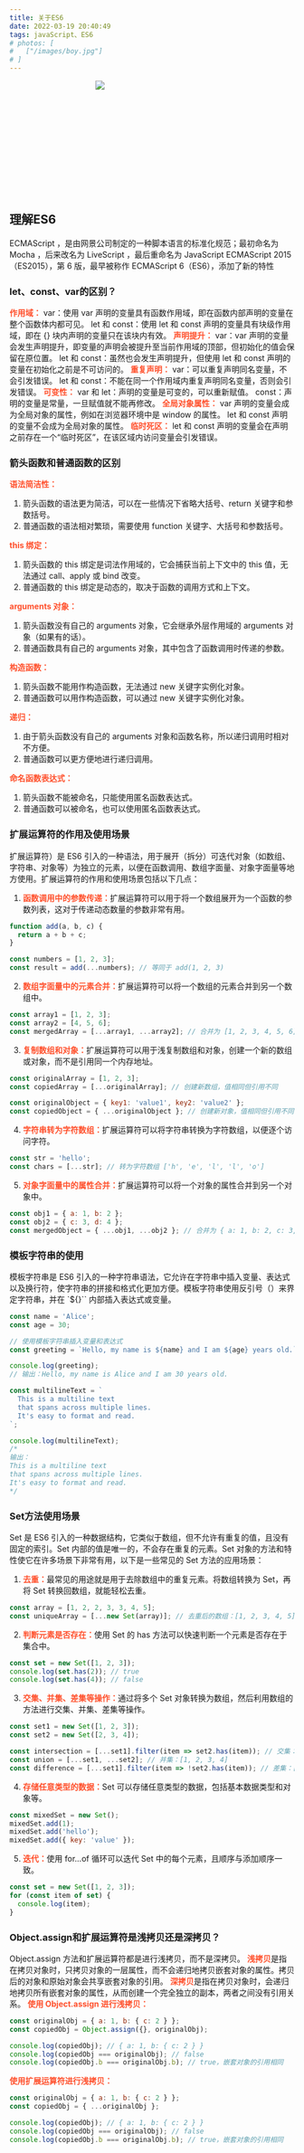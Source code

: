 ```yaml
---
title: 关于ES6
date: 2022-03-19 20:40:49
tags: javaScript、ES6
# photos: [
#   ["/images/boy.jpg"]
# ]
---
```


<div style="width:200px; height: 200px; margin: 0 auto;"><image src="/images/boy.jpg"></image></div>

## 理解ES6
ECMAScript ，是由网景公司制定的一种脚本语言的标准化规范；最初命名为 Mocha ，后来改名为 LiveScript ，最后重命名为 JavaScript
ECMAScript 2015（ES2015），第 6 版，最早被称作 ECMAScript 6（ES6），添加了新的特性

<!-- more -->

### let、const、var的区别？
<b class="textColor">作用域：</b>
var：使用 var 声明的变量具有函数作用域，即在函数内部声明的变量在整个函数体内都可见。
let 和 const：使用 let 和 const 声明的变量具有块级作用域，即在 {} 块内声明的变量只在该块内有效。
<b class="textColor">声明提升：</b>
var：var 声明的变量会发生声明提升，即变量的声明会被提升至当前作用域的顶部，但初始化的值会保留在原位置。
let 和 const：虽然也会发生声明提升，但使用 let 和 const 声明的变量在初始化之前是不可访问的。
<b class="textColor">重复声明：</b>
var：可以重复声明同名变量，不会引发错误。
let 和 const：不能在同一个作用域内重复声明同名变量，否则会引发错误。
<b class="textColor">可变性：</b>
var 和 let：声明的变量是可变的，可以重新赋值。
const：声明的变量是常量，一旦赋值就不能再修改。
<b class="textColor">全局对象属性：</b>
var 声明的变量会成为全局对象的属性，例如在浏览器环境中是 window 的属性。
let 和 const 声明的变量不会成为全局对象的属性。
<b class="textColor">临时死区：</b>
let 和 const 声明的变量会在声明之前存在一个“临时死区”，在该区域内访问变量会引发错误。

### 箭头函数和普通函数的区别
<b class="textColor">语法简洁性：</b>
1. 箭头函数的语法更为简洁，可以在一些情况下省略大括号、return 关键字和参数括号。
2. 普通函数的语法相对繁琐，需要使用 function 关键字、大括号和参数括号。

<b class="textColor">this 绑定：</b>
1. 箭头函数的 this 绑定是词法作用域的，它会捕获当前上下文中的 this 值，无法通过 call、apply 或 bind 改变。
2. 普通函数的 this 绑定是动态的，取决于函数的调用方式和上下文。

<b class="textColor">arguments 对象：</b>
1. 箭头函数没有自己的 arguments 对象，它会继承外层作用域的 arguments 对象（如果有的话）。
2. 普通函数具有自己的 arguments 对象，其中包含了函数调用时传递的参数。

<b class="textColor">构造函数：</b>
1. 箭头函数不能用作构造函数，无法通过 new 关键字实例化对象。
2. 普通函数可以用作构造函数，可以通过 new 关键字实例化对象。

<b class="textColor">递归：</b>
1. 由于箭头函数没有自己的 arguments 对象和函数名称，所以递归调用时相对不方便。
2. 普通函数可以更方便地进行递归调用。

<b class="textColor">命名函数表达式：</b>
1. 箭头函数不能被命名，只能使用匿名函数表达式。
2. 普通函数可以被命名，也可以使用匿名函数表达式。

### 扩展运算符的作用及使用场景
扩展运算符）是 ES6 引入的一种语法，用于展开（拆分）可迭代对象（如数组、字符串、对象等）为独立的元素，以便在函数调用、数组字面量、对象字面量等地方使用。扩展运算符的作用和使用场景包括以下几点：
1. <b class="textColor">函数调用中的参数传递：</b>扩展运算符可以用于将一个数组展开为一个函数的参数列表，这对于传递动态数量的参数非常有用。
```javaScript
function add(a, b, c) {
  return a + b + c;
}

const numbers = [1, 2, 3];
const result = add(...numbers); // 等同于 add(1, 2, 3)
```

2. <b class="textColor">数组字面量中的元素合并：</b>扩展运算符可以将一个数组的元素合并到另一个数组中。
```javaScript
const array1 = [1, 2, 3];
const array2 = [4, 5, 6];
const mergedArray = [...array1, ...array2]; // 合并为 [1, 2, 3, 4, 5, 6]
```

3. <b class="textColor">复制数组和对象：</b>扩展运算符可以用于浅复制数组和对象，创建一个新的数组或对象，而不是引用同一个内存地址。
```javaScript
const originalArray = [1, 2, 3];
const copiedArray = [...originalArray]; // 创建新数组，值相同但引用不同

const originalObject = { key1: 'value1', key2: 'value2' };
const copiedObject = { ...originalObject }; // 创建新对象，值相同但引用不同
```

4. <b class="textColor">字符串转为字符数组：</b>扩展运算符可以将字符串转换为字符数组，以便逐个访问字符。
```javaScript
const str = 'hello';
const chars = [...str]; // 转为字符数组 ['h', 'e', 'l', 'l', 'o']
```

5. <b class="textColor">对象字面量中的属性合并：</b>扩展运算符可以将一个对象的属性合并到另一个对象中。
```javaScript
const obj1 = { a: 1, b: 2 };
const obj2 = { c: 3, d: 4 };
const mergedObject = { ...obj1, ...obj2 }; // 合并为 { a: 1, b: 2, c: 3, d: 4 }
```

### 模板字符串的使用

模板字符串是 ES6 引入的一种字符串语法，它允许在字符串中插入变量、表达式以及换行符，使字符串的拼接和格式化更加方便。模板字符串使用反引号（）来界定字符串，并在 `${}`` 内部插入表达式或变量。
```javaScript
const name = 'Alice';
const age = 30;

// 使用模板字符串插入变量和表达式
const greeting = `Hello, my name is ${name} and I am ${age} years old.`;

console.log(greeting);
// 输出：Hello, my name is Alice and I am 30 years old.
```

```javaScript
const multilineText = `
  This is a multiline text
  that spans across multiple lines.
  It's easy to format and read.
`;

console.log(multilineText);
/*
输出：
This is a multiline text
that spans across multiple lines.
It's easy to format and read.
*/
```

### Set方法使用场景

Set 是 ES6 引入的一种数据结构，它类似于数组，但不允许有重复的值，且没有固定的索引。Set 内部的值是唯一的，不会存在重复的元素。Set 对象的方法和特性使它在许多场景下非常有用，以下是一些常见的 Set 方法的应用场景：

1. <b class="textColor">去重：</b>最常见的用途就是用于去除数组中的重复元素。将数组转换为 Set，再将 Set 转换回数组，就能轻松去重。
```javaScript
const array = [1, 2, 2, 3, 3, 4, 5];
const uniqueArray = [...new Set(array)]; // 去重后的数组：[1, 2, 3, 4, 5]
```

2. <b class="textColor">判断元素是否存在：</b>使用 Set 的 has 方法可以快速判断一个元素是否存在于集合中。
```javaScript
const set = new Set([1, 2, 3]);
console.log(set.has(2)); // true
console.log(set.has(4)); // false
```

3. <b class="textColor">交集、并集、差集等操作：</b>通过将多个 Set 对象转换为数组，然后利用数组的方法进行交集、并集、差集等操作。
```javaScript
const set1 = new Set([1, 2, 3]);
const set2 = new Set([2, 3, 4]);

const intersection = [...set1].filter(item => set2.has(item)); // 交集：[2, 3]
const union = [...set1, ...set2]; // 并集：[1, 2, 3, 4]
const difference = [...set1].filter(item => !set2.has(item)); // 差集：[1]
```

4. <b class="textColor">存储任意类型的数据：</b>Set 可以存储任意类型的数据，包括基本数据类型和对象等。
```javaScript
const mixedSet = new Set();
mixedSet.add(1);
mixedSet.add('hello');
mixedSet.add({ key: 'value' });
```

5. <b class="textColor">迭代：</b>使用 for...of 循环可以迭代 Set 中的每个元素，且顺序与添加顺序一致。
```javaScript
const set = new Set([1, 2, 3]);
for (const item of set) {
  console.log(item);
}
```

### Object.assign和扩展运算符是浅拷贝还是深拷贝？
Object.assign 方法和扩展运算符都是进行浅拷贝，而不是深拷贝。
<b class="textColor">浅拷贝</b>是指在拷贝对象时，只拷贝对象的一层属性，而不会递归地拷贝嵌套对象的属性。拷贝后的对象和原始对象会共享嵌套对象的引用。
<b class="textColor">深拷贝</b>是指在拷贝对象时，会递归地拷贝所有嵌套对象的属性，从而创建一个完全独立的副本，两者之间没有引用关系。
<b class="textColor">使用 Object.assign 进行浅拷贝：</b>

```javaScript
const originalObj = { a: 1, b: { c: 2 } };
const copiedObj = Object.assign({}, originalObj);

console.log(copiedObj); // { a: 1, b: { c: 2 } }
console.log(copiedObj === originalObj); // false
console.log(copiedObj.b === originalObj.b); // true，嵌套对象的引用相同
```
<b class="textColor">使用扩展运算符进行浅拷贝：</b>

```javaScript
const originalObj = { a: 1, b: { c: 2 } };
const copiedObj = { ...originalObj };

console.log(copiedObj); // { a: 1, b: { c: 2 } }
console.log(copiedObj === originalObj); // false
console.log(copiedObj.b === originalObj.b); // true，嵌套对象的引用相同
```



<style>
.textColor {
    color:#ff502c;
}
</style>